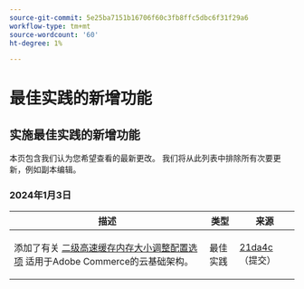 ```yaml
---
source-git-commit: 5e25ba7151b16706f60c3fb8ffc5dbc6f31f29a6
workflow-type: tm+mt
source-wordcount: '60'
ht-degree: 1%

---
```

# 最佳实践的新增功能

## 实施最佳实践的新增功能

本页包含我们认为您希望查看的最新更改。 我们将从此列表中排除所有次要更新，例如副本编辑。

### 2024年1月3日

<table style="table-layout:auto;">
  <thead>
    <tr>
      <th>描述</th>
      <th>类型</th>
      <th>来源</th>
    </tr>
  </thead>
  <tbody>
    <tr>
      <td><p>添加了有关 <a href="https://experienceleague.adobe.com/docs/commerce-operations/implementation-playbook/best-practices/planning/redis-service-configuration.html">二级高速缓存内存大小调整配置选项</a> 适用于Adobe Commerce的云基础架构。</p>
</td>
      <td>最佳实践</td>
      <td><a href="https://github.com/AdobeDocs/commerce-operations.en/commit/21da4c22744dbb3b27b0dbe184b946788748a52e">21da4c</a> （提交）</td>
    </tr>
  </tbody>
</table><!-- date_group --><!-- month_group --><!-- year_group -->

